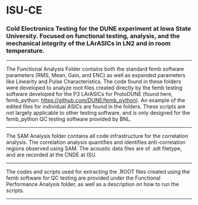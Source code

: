 # ISU-CE
### Cold Electronics Testing for the DUNE experiment at Iowa State University. Focused on functional testing, analysis, and the mechanical integrity of the LArASICs in LN2 and in room temperature.

_____

The Functional Analysis Folder contains both the standard femb software parameters (RMS, Mean, Gain, and ENC) as well as expanded parameters like Linearity and Pulse Characteristics. The code found in these folders were developed to analyze root files created directly by the femb testing software developed for the P3 LArASICs for ProtoDUNE (found here, femb_python: https://github.com/DUNE/femb_python). An example of the edited files for individual ASICs are found in the folders. These scripts are not largely applicable to other testing software, and is only designed for the femb_python QC testing software provided by BNL.
_____

The SAM Analysis folder contains all code infrastructure for the correlation analysis. The correlation analysis quantifies and identifies anti-correlation regions observed using SAM. The acoustic data files are of .sdt filetype, and are recorded at the CNDE at ISU.
_____

The codes and scripts used for extracting the .ROOT files created using the femb software for QC testing are provided under the Functional Performance Analysis folder, as well as a description on how to run the scripts.
_____
